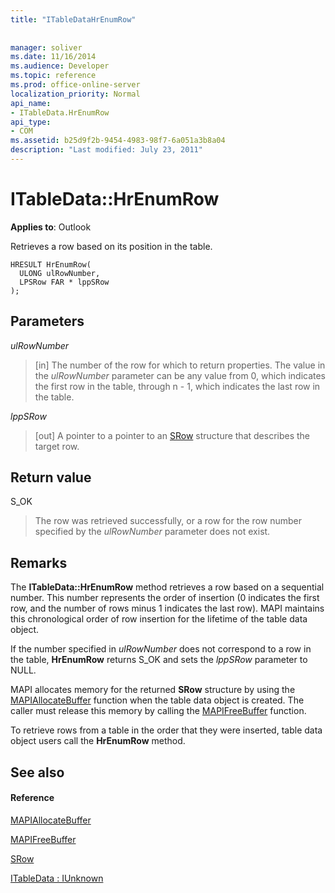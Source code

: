 ```yaml
---
title: "ITableDataHrEnumRow"
 
 
manager: soliver
ms.date: 11/16/2014
ms.audience: Developer
ms.topic: reference
ms.prod: office-online-server
localization_priority: Normal
api_name:
- ITableData.HrEnumRow
api_type:
- COM
ms.assetid: b25d9f2b-9454-4983-98f7-6a051a3b8a04
description: "Last modified: July 23, 2011"
---
```


# ITableData::HrEnumRow

  
  
**Applies to**: Outlook 
  
Retrieves a row based on its position in the table. 
  
```
HRESULT HrEnumRow(
  ULONG ulRowNumber,
  LPSRow FAR * lppSRow
);
```

## Parameters

 _ulRowNumber_
  
> [in] The number of the row for which to return properties. The value in the  _ulRowNumber_ parameter can be any value from 0, which indicates the first row in the table, through n - 1, which indicates the last row in the table. 
    
 _lppSRow_
  
> [out] A pointer to a pointer to an [SRow](srow.md) structure that describes the target row. 
    
## Return value

S_OK 
  
> The row was retrieved successfully, or a row for the row number specified by the  _ulRowNumber_ parameter does not exist. 
    
## Remarks

The **ITableData::HrEnumRow** method retrieves a row based on a sequential number. This number represents the order of insertion (0 indicates the first row, and the number of rows minus 1 indicates the last row). MAPI maintains this chronological order of row insertion for the lifetime of the table data object. 
  
If the number specified in  _ulRowNumber_ does not correspond to a row in the table, **HrEnumRow** returns S_OK and sets the  _lppSRow_ parameter to NULL. 
  
MAPI allocates memory for the returned **SRow** structure by using the [MAPIAllocateBuffer](mapiallocatebuffer.md) function when the table data object is created. The caller must release this memory by calling the [MAPIFreeBuffer](mapifreebuffer.md) function. 
  
To retrieve rows from a table in the order that they were inserted, table data object users call the **HrEnumRow** method. 
  
## See also

#### Reference

[MAPIAllocateBuffer](mapiallocatebuffer.md)
  
[MAPIFreeBuffer](mapifreebuffer.md)
  
[SRow](srow.md)
  
[ITableData : IUnknown](itabledataiunknown.md)

